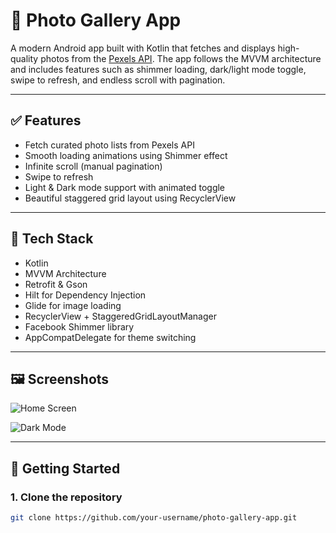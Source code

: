 # 📸 Photo Gallery App

A modern Android app built with Kotlin that fetches and displays high-quality photos from the [Pexels API](https://www.pexels.com/api/). The app follows the MVVM architecture and includes features such as shimmer loading, dark/light mode toggle, swipe to refresh, and endless scroll with pagination.

---

## ✅ Features

- Fetch curated photo lists from Pexels API
- Smooth loading animations using Shimmer effect
- Infinite scroll (manual pagination)
- Swipe to refresh
- Light & Dark mode support with animated toggle
- Beautiful staggered grid layout using RecyclerView

---

## 🧪 Tech Stack

- Kotlin
- MVVM Architecture
- Retrofit & Gson
- Hilt for Dependency Injection
- Glide for image loading
- RecyclerView + StaggeredGridLayoutManager
- Facebook Shimmer library
- AppCompatDelegate for theme switching

---

## 🖼️ Screenshots


![Home Screen](screenshots/screen1.png)


![Dark Mode](screenshots/screen2.png)

---

## 🚀 Getting Started

### 1. Clone the repository

```bash
git clone https://github.com/your-username/photo-gallery-app.git
